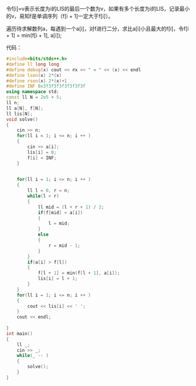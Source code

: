 令f[i]=v表示长度为i的LIS的最后一个数为v，如果有多个长度为i的LIS，记录最小的v，易知f是单调序列（f[i + 1]一定大于f[i]）。

遍历待求解数列a，每遇到一个a[i]，对f进行二分，求比a[i]小且最大的f[i]，令f[i + 1] = min(f[i + 1], a[i]);

代码：

```c++
#include<bits/stdc++.h>
#define ll long long
#define debug(x) cout << #x << " = " << (x) << endl
#define lson(x) 2*(x)
#define rson(x) 2*(x)+1
#define INF 0x3f3f3f3f3f3f3f3f
using namespace std;
const ll N = 2e5 + 5;
ll n;
ll a[N], f[N];
ll lis[N];
void solve()
{
	cin >> n;
	for(ll i = 1; i <= n; i ++ )
	{
		cin >> a[i];
		lis[i] = 0;
		f[i] = INF;
	}

	
	for(ll i = 1; i <= n; i ++ )
	{
		ll l = 0, r = n;
		while(l < r)
		{
			ll mid = (l + r + 1) / 2;
			if(f[mid] < a[i])
			{
				l = mid;
			}
			else
			{
				r = mid - 1;
			}
		}
		if(a[i] > f[l])
		{
			f[l + 1] = min(f[l + 1], a[i]);
			lis[i] = l + 1;
		}
	}
	for(ll i = 1; i <= n; i ++ )
	{
		cout << lis[i] << ' ';
	}
	cout << endl;
	
}
int main()
{
	ll _;
	cin >> _;
	while(_ -- )
	{
		solve();
	}
}
```


